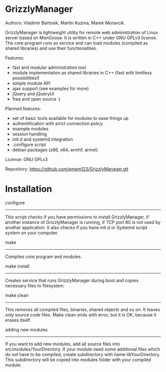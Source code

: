 GrizzlyManager
============

Authors: Vladimir Bartosik, Martin Kuzma, Marek Moravcik.

GrizzlyManager is lightweight utility for remote web administration of Linux server based on MonGoose.
It is written in C++ under GNU GPLv3 license. The core program runs as
service and can load modules (compiled as shared libraries) and use their functionalities.

Features:
- fast and modular administration tool
- module implementation as shared libraries in C++ (fast with limitless possibilities!)
- simple module API
- ajax support (see examples for more)
- jQuery and jQueryUI
- free and open source :)

Planned features:
- set of basic tools available for modules to ease things up
- authentification with strict connection policy
- example modules
- session handling
- init.d and systemd integration
- .configure script
- debian packages (x86, x64, armhf, armel)


License: GNU GPLv3

Repository: https://github.com/emem123/GrizzlyManager.git


Installation
===========

configure
***

This script checks if you have permissions to install GrizzlyManager,
if another instance of GrizzlyManager is running, if TCP port 80
is not used by another application. It also checks if you hane init.d
or Systemd script system on your computer.

make
****

Compiles core program and modules.

make install
***********

Creates service that runs GrizzlyManager during boot and copies necessary
files to filesystem.

make clean
***

This removes all compiled files, binaries, shared objects and so on.
It leaves only source code files. Make clean ends with error, but it is OK,
because it erases itself.

adding new modules
******************

If you want to add new modules, add all source files into src/modules/YourDirectory.
If your module need some additional files which do not have to be compiled, create
subdirectory with name libYourDirectory. This subdirectory will be copied into modules
folder with your compiled module.
